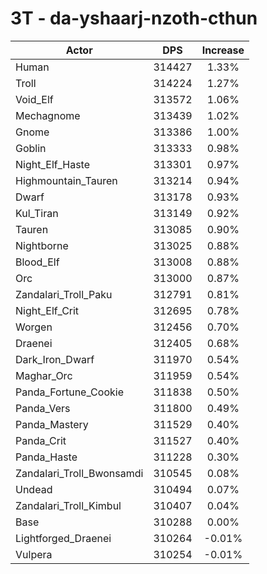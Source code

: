 # 3T - da-yshaarj-nzoth-cthun
| Actor | DPS | Increase |
|---|:---:|:---:|
|Human|314427|1.33%|
|Troll|314224|1.27%|
|Void_Elf|313572|1.06%|
|Mechagnome|313439|1.02%|
|Gnome|313386|1.00%|
|Goblin|313333|0.98%|
|Night_Elf_Haste|313301|0.97%|
|Highmountain_Tauren|313214|0.94%|
|Dwarf|313178|0.93%|
|Kul_Tiran|313149|0.92%|
|Tauren|313085|0.90%|
|Nightborne|313025|0.88%|
|Blood_Elf|313008|0.88%|
|Orc|313000|0.87%|
|Zandalari_Troll_Paku|312791|0.81%|
|Night_Elf_Crit|312695|0.78%|
|Worgen|312456|0.70%|
|Draenei|312405|0.68%|
|Dark_Iron_Dwarf|311970|0.54%|
|Maghar_Orc|311959|0.54%|
|Panda_Fortune_Cookie|311838|0.50%|
|Panda_Vers|311800|0.49%|
|Panda_Mastery|311529|0.40%|
|Panda_Crit|311527|0.40%|
|Panda_Haste|311228|0.30%|
|Zandalari_Troll_Bwonsamdi|310545|0.08%|
|Undead|310494|0.07%|
|Zandalari_Troll_Kimbul|310407|0.04%|
|Base|310288|0.00%|
|Lightforged_Draenei|310264|-0.01%|
|Vulpera|310254|-0.01%|
